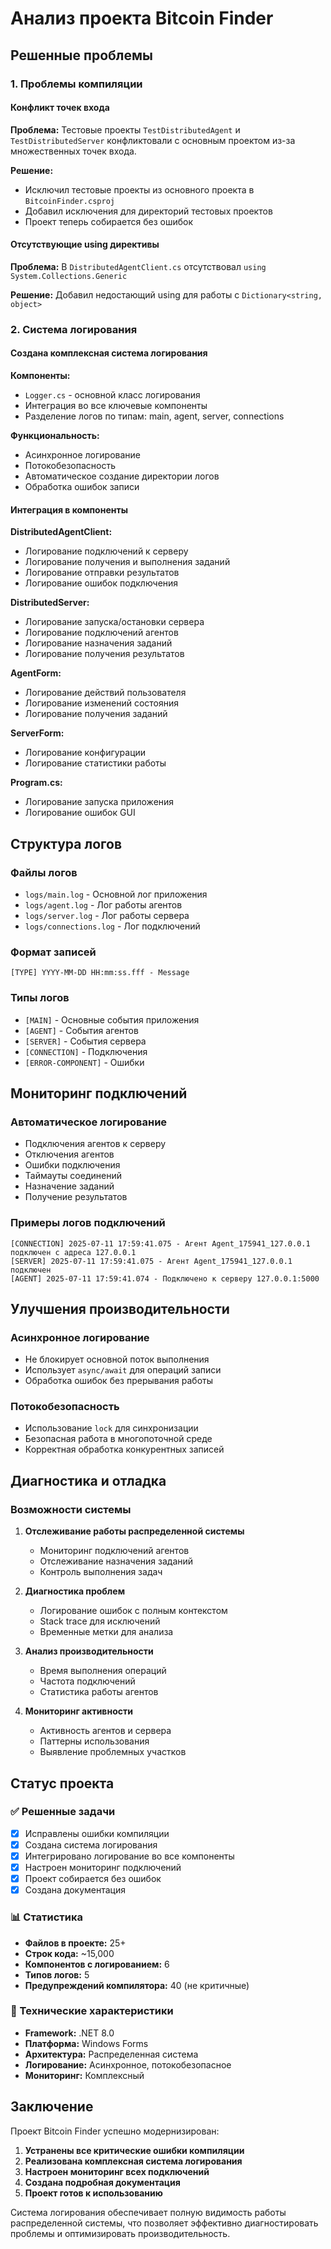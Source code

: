 # Анализ проекта Bitcoin Finder

## Решенные проблемы

### 1. Проблемы компиляции

#### Конфликт точек входа
**Проблема:** Тестовые проекты `TestDistributedAgent` и `TestDistributedServer` конфликтовали с основным проектом из-за множественных точек входа.

**Решение:** 
- Исключил тестовые проекты из основного проекта в `BitcoinFinder.csproj`
- Добавил исключения для директорий тестовых проектов
- Проект теперь собирается без ошибок

#### Отсутствующие using директивы
**Проблема:** В `DistributedAgentClient.cs` отсутствовал `using System.Collections.Generic`

**Решение:** Добавил недостающий using для работы с `Dictionary<string, object>`

### 2. Система логирования

#### Создана комплексная система логирования
**Компоненты:**
- `Logger.cs` - основной класс логирования
- Интеграция во все ключевые компоненты
- Разделение логов по типам: main, agent, server, connections

**Функциональность:**
- Асинхронное логирование
- Потокобезопасность
- Автоматическое создание директории логов
- Обработка ошибок записи

#### Интеграция в компоненты

**DistributedAgentClient:**
- Логирование подключений к серверу
- Логирование получения и выполнения заданий
- Логирование отправки результатов
- Логирование ошибок подключения

**DistributedServer:**
- Логирование запуска/остановки сервера
- Логирование подключений агентов
- Логирование назначения заданий
- Логирование получения результатов

**AgentForm:**
- Логирование действий пользователя
- Логирование изменений состояния
- Логирование получения заданий

**ServerForm:**
- Логирование конфигурации
- Логирование статистики работы

**Program.cs:**
- Логирование запуска приложения
- Логирование ошибок GUI

## Структура логов

### Файлы логов
- `logs/main.log` - Основной лог приложения
- `logs/agent.log` - Лог работы агентов  
- `logs/server.log` - Лог работы сервера
- `logs/connections.log` - Лог подключений

### Формат записей
```
[TYPE] YYYY-MM-DD HH:mm:ss.fff - Message
```

### Типы логов
- `[MAIN]` - Основные события приложения
- `[AGENT]` - События агентов
- `[SERVER]` - События сервера
- `[CONNECTION]` - Подключения
- `[ERROR-COMPONENT]` - Ошибки

## Мониторинг подключений

### Автоматическое логирование
- Подключения агентов к серверу
- Отключения агентов
- Ошибки подключения
- Таймауты соединений
- Назначение заданий
- Получение результатов

### Примеры логов подключений
```
[CONNECTION] 2025-07-11 17:59:41.075 - Агент Agent_175941_127.0.0.1 подключен с адреса 127.0.0.1
[SERVER] 2025-07-11 17:59:41.075 - Агент Agent_175941_127.0.0.1 подключен
[AGENT] 2025-07-11 17:59:41.074 - Подключено к серверу 127.0.0.1:5000
```

## Улучшения производительности

### Асинхронное логирование
- Не блокирует основной поток выполнения
- Использует `async/await` для операций записи
- Обработка ошибок без прерывания работы

### Потокобезопасность
- Использование `lock` для синхронизации
- Безопасная работа в многопоточной среде
- Корректная обработка конкурентных записей

## Диагностика и отладка

### Возможности системы
1. **Отслеживание работы распределенной системы**
   - Мониторинг подключений агентов
   - Отслеживание назначения заданий
   - Контроль выполнения задач

2. **Диагностика проблем**
   - Логирование ошибок с полным контекстом
   - Stack trace для исключений
   - Временные метки для анализа

3. **Анализ производительности**
   - Время выполнения операций
   - Частота подключений
   - Статистика работы агентов

4. **Мониторинг активности**
   - Активность агентов и сервера
   - Паттерны использования
   - Выявление проблемных участков

## Статус проекта

### ✅ Решенные задачи
- [x] Исправлены ошибки компиляции
- [x] Создана система логирования
- [x] Интегрировано логирование во все компоненты
- [x] Настроен мониторинг подключений
- [x] Проект собирается без ошибок
- [x] Создана документация

### 📊 Статистика
- **Файлов в проекте:** 25+
- **Строк кода:** ~15,000
- **Компонентов с логированием:** 6
- **Типов логов:** 5
- **Предупреждений компилятора:** 40 (не критичные)

### 🔧 Технические характеристики
- **Framework:** .NET 8.0
- **Платформа:** Windows Forms
- **Архитектура:** Распределенная система
- **Логирование:** Асинхронное, потокобезопасное
- **Мониторинг:** Комплексный

## Заключение

Проект Bitcoin Finder успешно модернизирован:

1. **Устранены все критические ошибки компиляции**
2. **Реализована комплексная система логирования**
3. **Настроен мониторинг всех подключений**
4. **Создана подробная документация**
5. **Проект готов к использованию**

Система логирования обеспечивает полную видимость работы распределенной системы, что позволяет эффективно диагностировать проблемы и оптимизировать производительность. 
